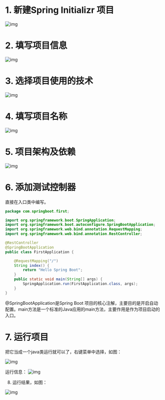 # 1. 新建Spring Initializr 项目

![img](assets/1240732-20171210185304130-1613507897.png)

# 2. 填写项目信息

![img](assets/1240732-20171210185455021-2123052165.png)

# 3. 选择项目使用的技术

![img](assets/1240732-20171210185604036-1671118057.png)

# 4. 填写项目名称

![img](assets/1240732-20171210185652505-1527919520.png)

# 5. 项目架构及依赖

![img](assets/1240732-20171210190507802-1074917446.png)

# 6. 添加测试控制器

直接在入口类中编写。

```java
package com.springboot.first;

import org.springframework.boot.SpringApplication;
import org.springframework.boot.autoconfigure.SpringBootApplication;
import org.springframework.web.bind.annotation.RequestMapping;
import org.springframework.web.bind.annotation.RestController;

@RestController
@SpringBootApplication
public class FirstApplication {

    @RequestMapping("/")
    String index() {
        return "Hello Spring Boot";
    }
    public static void main(String[] args) {
        SpringApplication.run(FirstApplication.class, args);
    }
}
```

@SpringBootApplication是Spring Boot 项目的核心注解，主要目的是开启自动配置。main方法是一个标准的Java应用的main方法，主要作用是作为项目启动的入口。

# 7. 运行项目

把它当成一个java类运行就可以了，右键菜单中选择，如图：

![img](assets/1240732-20171210190955396-606058819.png)

运行信息：
![img](assets/1240732-20171210191115740-1641227994.png)

8. 运行结果，如图：

![img](assets/1240732-20171210191207115-1995148064.png)